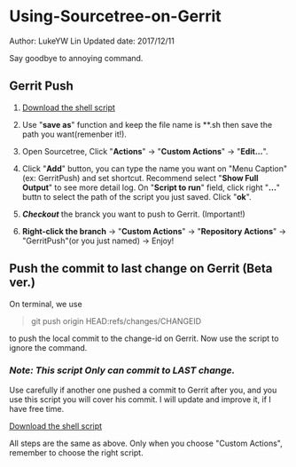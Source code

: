 # Using-Sourcetree-on-Gerrit

Author: LukeYW Lin
Updated date: 2017/12/11

Say goodbye to annoying command.

## Gerrit Push

1. [Download the shell script](https://github.com/WeiWeiOuO/Using-Sourcetree-on-Gerrit/raw/master/GerritPush.sh)
1. Use "**save as**" function and keep the file name is **.sh then save the path you want(remenber it!).

1. Open Sourcetree, Click "**Actions**" -> "**Custom Actions**" -> "**Edit...**".

1. Click "**Add**" button, you can type the name you want on "Menu Caption"(ex: GerritPush) and set shortcut.
Recommend select "**Show Full Output**" to see more detail log.
On "**Script to run**" field, click right "**...**" buttn to select the path of the script you just saved.
Click "**ok**".

1. ***Checkout*** the branck you want to push to Gerrit. (Important!)
1. **Right-click the branch** -> "**Custom Actions**" -> "**Repository Actions**" -> "GerritPush"(or you just named) -> Enjoy!

## Push the commit to last change on Gerrit (Beta ver.)
On terminal, we use
> git push origin HEAD:refs/changes/CHANGEID

to push the local commit to the change-id on Gerrit.
Now use the script to ignore the command.

### ***Note: This script Only can commit to LAST change.***
Use carefully if another one pushed a commit to Gerrit after you, and you use this script you will cover his commit.
I will update and improve it, if I have free time.

[Download the shell script](https://github.com/WeiWeiOuO/Using-Sourcetree-on-Gerrit/raw/master/GerritPushLastChange.sh)

All steps are the same as above.
Only when you choose "Custom Actions", remember to choose the right script.



